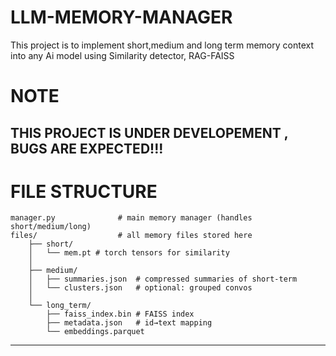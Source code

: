# LLM-MEMORY-MANAGER
This project is to implement short,medium and long term memory context into any Ai model using Similarity detector, RAG-FAISS

# NOTE
THIS PROJECT IS UNDER DEVELOPEMENT , BUGS ARE EXPECTED!!!
---
# FILE STRUCTURE
```
manager.py              # main memory manager (handles short/medium/long)
files/                  # all memory files stored here
    ├── short/
    │   └── mem.pt # torch tensors for similarity
    │
    ├── medium/
    │   ├── summaries.json  # compressed summaries of short-term
    │   └── clusters.json   # optional: grouped convos
    │
    └── long_term/
        ├── faiss_index.bin # FAISS index
        ├── metadata.json   # id→text mapping
        └── embeddings.parquet
```
---
